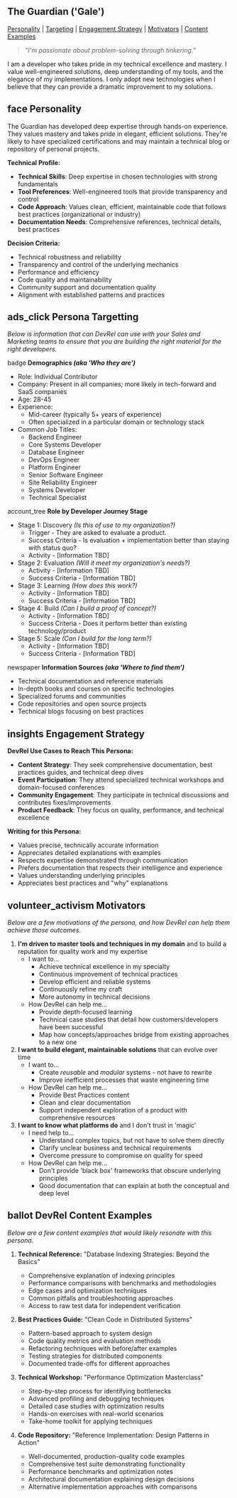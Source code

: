 <head>
   <link href="https://fonts.googleapis.com/icon?family=Material+Icons" rel="stylesheet">
   <link href="https://fonts.googleapis.com/icon?family=Material+Icons+Outlined" rel="stylesheet">
</head>

## The Guardian ('Gale')
[Personality](#face--personality) | [Targeting](#ads_click-persona-targetting) | [Engagement Strategy](#insights-engagement-strategy) | [Motivators](#volunteer_activism-motivators) | [Content Examples](#ballot-devrel-content-examples)

>*"I'm passionate about problem-solving through tinkering."*

I am a developer who takes pride in my technical excellence and mastery. I value well-engineered solutions, deep understanding of my tools, and the elegance of my implementations. I only adopt new technologies when I believe that they can provide a dramatic improvement to my solutions.


## <span class="material-icons">face</span>  Personality ##
The Guardian has developed deep expertise through hands-on experience. They values mastery and takes pride in elegant, efficient solutions. They're likely to have specialized certifications and may maintain a technical blog or repository of personal projects.

**Technical Profile:**
- **Technical Skills**: Deep expertise in chosen technologies with strong fundamentals
- **Tool Preferences**: Well-engineered tools that provide transparency and control
- **Code Approach**: Values clean, efficient, maintainable code that follows best practices (organizational or industry)
- **Documentation Needs**: Comprehensive references, technical details, best practices

**Decision Criteria:**
- Technical robustness and reliability
- Transparency and control of the underlying mechanics
- Performance and efficiency
- Code quality and maintainability
- Community support and documentation quality
- Alignment with established patterns and practices


## <span class="material-icons">ads_click</span> Persona Targetting ##
*Below is information that can DevRel can use with your Sales and Marketing teams to ensure that you are building the right material for the right developers.*

<span class="material-icons-outlined">badge</span>
 **Demographics *(aka 'Who they are')***
- Role: Individual Contributor
- Company: Present in all companies; more likely in tech-forward and SaaS companies
- Age: 28-45
- Experience: 
   - Mid-career (typically 5+ years of experience)
   - Often specialized in a particular domain or technology stack
- Common Job Titles:
   - Backend Engineer
   - Core Systems Developer
   - Database Engineer
   - DevOps Engineer
   - Platform Engineer
   - Senior Software Engineer 
   - Site Reliability Engineer
   - Systems Developer
   - Technical Specialist

<span class="material-icons-outlined">account_tree</span> **Role by Developer Journey Stage**

- Stage 1: Discovery *(Is this of use to my organization?)*
   - Trigger - They are asked to evaluate a product.
   - Success Criteria - Is evaluation + implementation better than staying with status quo?
   - Activity - [Information TBD]
- Stage 2: Evaluation *(Will it meet my organization's needs?)*
   - Activity - [Information TBD]
   - Success Criteria - [Information TBD]
- Stage 3: Learning *(How does this work?)*
   - Activity - [Information TBD]
   - Success Criteria - [Information TBD]
- Stage 4: Build *(Can I build a proof of concept?)*
   - Activity - [Information TBD]
   - Success Criteria - Does it perform better than existing technology/product
- Stage 5: Scale *(Can I build for the long term?)*
   - Activity - [Information TBD]
   - Success Criteria - [Information TBD]


<span class="material-icons-outlined">newspaper</span> **Information Sources *(aka 'Where to find them')***
- Technical documentation and reference materials
- In-depth books and courses on specific technologies
- Specialized forums and communities
- Code repositories and open source projects
- Technical blogs focusing on best practices


## <span class="material-icons">insights</span> Engagement Strategy ##

**DevRel Use Cases to Reach This Persona:**
- **Content Strategy**: They seek comprehensive documentation, best practices guides, and technical deep dives
- **Event Participation**: They attend specialized technical workshops and domain-focused conferences
- **Community Engagement**: They participate in technical discussions and contributes fixes/improvements
- **Product Feedback**: They focus on quality, performance, and technical excellence

**Writing for this Persona:**
- Values precise, technically accurate information
- Appreciates detailed explanations with examples
- Respects expertise demonstrated through communication
- Prefers documentation that respects their intelligence and experience
- Values understanding underlying principles
- Appreciates best practices and "why" explanations


## <span class="material-icons">volunteer_activism</span> Motivators ##
*Below are a few motivations of the persona, and how DevRel can help them achieve those outcomes.*
1. **I'm driven to master tools and techniques in my domain** and to build a reputation for quality work and my expertise
   - I want to...
      - Achieve technical excellence in my specialty
      - Continuous improvement of technical practices
      - Develop efficient and reliable systems
      - Continuously refine my craft
      - More autonomy in technical decisions
   - How DevRel can help me...
      - Provide depth-focused learning
      - Technical case studies that detail how customers/developers have been successful
      - Map how concepts/approaches bridge from existing approaches to a new one
2. **I want to build elegant, maintainable solutions** that can evolve over time
   - I want to...
      - Create *reusable* and *modular* systems - not have to rewrite
      - Improve inefficient processes that waste engineering time
   - How DevRel can help me...
      - Provide Best Practices content
      - Clean and clear documentation
      - Support independent exploration of a product with comprehensive resources
2. **I want to know what platforms do** and I don't trust in 'magic'
   - I need help to...
      - Understand complex topics, but not have to solve them directly
      - Clarify unclear business and technical requirements
      - Overcome pressure to compromise on quality for speed
   - How DevRel can help me...
      - Don't provide 'black box' frameworks that obscure underlying principles
      - Good documentation that can explain at both the conceptual and deep level


## <span class="material-icons">ballot</span> DevRel Content Examples ##
*Below are a few content examples that would likely resonate with this persona.*

1. **Technical Reference:** "Database Indexing Strategies: Beyond the Basics"
   - Comprehensive explanation of indexing principles
   - Performance comparisons with benchmarks and methodologies
   - Edge cases and optimization techniques
   - Common pitfalls and troubleshooting approaches
   - Access to raw test data for independent verification

2. **Best Practices Guide:** "Clean Code in Distributed Systems"
   - Pattern-based approach to system design
   - Code quality metrics and evaluation methods
   - Refactoring techniques with before/after examples
   - Testing strategies for distributed components
   - Documented trade-offs for different approaches

3. **Technical Workshop:** "Performance Optimization Masterclass"
   - Step-by-step process for identifying bottlenecks
   - Advanced profiling and debugging techniques
   - Detailed case studies with optimization results
   - Hands-on exercises with real-world scenarios
   - Take-home toolkit for applying techniques

4. **Code Repository:** "Reference Implementation: Design Patterns in Action"
   - Well-documented, production-quality code examples
   - Comprehensive test suite demonstrating functionality
   - Performance benchmarks and optimization notes
   - Architectural documentation explaining design decisions
   - Alternative implementation approaches with comparisons
